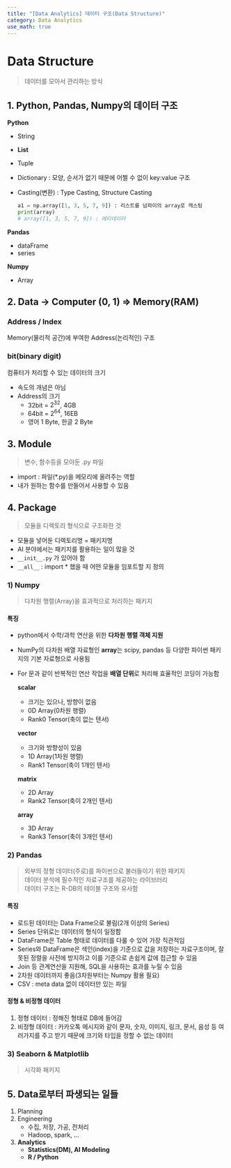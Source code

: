 ```yaml
---
title: "[Data Analytics] 데이터 구조(Data Structure)"
category: Data Analytics
use_math: true
---
```


# Data Structure
> 데이터를 모아서 관리하는 방식

## 1. Python, Pandas, Numpy의 데이터 구조

**Python**
- String
- **List**
- Tuple
- Dictionary : 모양, 순서가 없기 때문에 어쩔 수 없이 key:value 구조
- Casting(변환) : Type Casting, Structure Casting

    ```python
    a1 = np.array([1, 3, 5, 7, 9]) : 리스트를 넘파이의 array로 캐스팅
    print(array)
    # array([1, 3, 5, 7, 9]) : 메타데이터
    ```

**Pandas**
- dataFrame
- series

**Numpy**
- Array

## 2. Data → Computer (0, 1) ⇒ Memory(RAM)

### Address / Index
Memory(물리적 공간)에 부여한 Address(논리적인) 구조

### bit(binary digit)
컴퓨터가 처리할 수 있는 데이터의 크기

- 속도의 개념은 아님
- Address의 크기
    - 32bit = $2^{32}$, 4GB
    - 64bit = $2^{64}$, 16EB
    - 영어 1 Byte, 한글 2 Byte


## 3. Module
> 변수, 함수등을 모아둔 .py 파일

- import : 파일(*.py)을 메모리에 올려주는 역할
- 내가 원하는 함수를 만들어서 사용할 수 있음

## 4. Package
> 모듈을 디렉토리 형식으로 구조화한 것

- 모듈을 넣어둔 디렉토리명 = 패키지명
- AI 분야에서는 패키지를 활용하는 일이 많을 것
- `__init__.py` 가 있어야 함
- `__all__` : import * 했을 때 어떤 모듈을 임포트할 지 정의

### 1) Numpy
> 다차원 행렬(Array)을 효과적으로 처리하는 패키지

#### 특징
- python에서 수학/과학 연산을 위한 **다차원 행렬 객체 지원**
- NumPy의 다차원 배열 자료형인 **array**는 scipy, pandas 등 다양한 파이썬 패키지의 기본 자료형으로 사용됨
- For 문과 같이 반복적인 연산 작업을 **배열 단위**로 처리해 효율적인 코딩이 가능함

    **scalar**
    - 크기는 있으나, 방향이 없음
    - 0D Array(0차원 행렬)
    - Rank0 Tensor(축이 없는 텐서)
    
    **vector**
    - 크기와 방향성이 있음
    - 1D Array(1차원 행렬)
    - Rank1 Tensor(축이 1개인 텐서)
    
    **matrix**
    - 2D Array
    - Rank2 Tensor(축이 2개인 텐서)
    
    **array**
    - 3D Array
    - Rank3 Tensor(축이 3개인 텐서)

### 2) Pandas
> 외부의 정형 데이터(주로)를 파이썬으로 불러들이기 위한 패키지<br>
> 데이터 분석에 필수적인 자료구조를 제공하는 라이브러리<br>
> 데이터 구조는 R-DB의 테이블 구조와 유사함

#### 특징
- 로드된 데이터는 Data Frame으로 불림(2개 이상의 Series)
- Series 단위로는 데이터의 형식이 일정함
- DataFrame은 Table 형태로 데이터를 다룰 수 있어 가장 직관적임
- Series와 DataFrame은 색인(index)을 기준으로 값을 저장하는 자료구조이며, 잘못된 정렬을 사전에 방지하고 이를 기준으로 손쉽게 값에 접근할 수 있음
- Join 등 관계연산을 지원해, SQL을 사용하는 효과를 누릴 수 있음
- 2차원 데이터까지 좋음(3차원부터는 Numpy 활용 필요)
- CSV : meta data 없이 데이터만 있는 파일

#### 정형 & 비정형 데이터
1. 정형 데이터 : 정해진 형태로 DB에 들어감
2. 비정형 데이터 : 카카오톡 메시지와 같이 문자, 숫자, 이미지, 링크, 문서, 음성 등 여러가지를 주고 받기 때문에 크기와 타입을 정할 수 없는 데이터

### 3) Seaborn & Matplotlib
> 시각화 패키지

## 5. Data로부터 파생되는 일들
1. Planning
2. Engineering
    - 수집, 저장, 가공, 전처리
    - Hadoop, spark, ...
3. **Analytics**
    - **Statistics(DM), AI Modeling**
    - **R / Python**